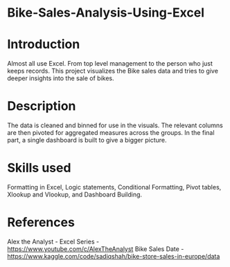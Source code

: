 # Bike-Sales-Analysis-Using-Excel

# Introduction
Almost all use Excel. From top level management to the person who just keeps records. This project visualizes the Bike sales data and tries to give deeper insights into the sale of bikes.

# Description
The data is cleaned and binned for use in the visuals. The relevant columns are then pivoted for aggregated measures across the groups. In the final part, a single dashboard is built to give a bigger picture.

# Skills used
Formatting in Excel, Logic statements, Conditional Formatting, Pivot tables, Xlookup and Vlookup, and Dashboard Building.

# References
Alex the Analyst - Excel Series - https://www.youtube.com/c/AlexTheAnalyst
Bike Sales Date - https://www.kaggle.com/code/sadiqshah/bike-store-sales-in-europe/data
